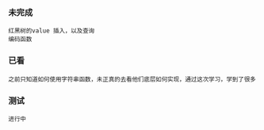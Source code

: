 ### 未完成
    红黑树的value 插入，以及查询
    编码函数
### 已看
    之前只知道如何使用字符串函数，未正真的去看他们底层如何实现，通过这次学习，学到了很多
### 测试
    进行中